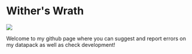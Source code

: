 <h1> Wither's Wrath</h1>

![](https://cdn.discordapp.com/attachments/795428143107801098/1052378719962013726/image.png)

Welcome to my github page where you can suggest and report errors on my datapack as well as check development!

